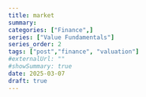 ```yaml
---
title: market
summary: 
categories: ["Finance",]
series: ["Value Fundamentals"]
series_order: 2
tags: ["post","finance", "valuation"]
#externalUrl: ""
#showSummary: true
date: 2025-03-07
draft: true
---
```

